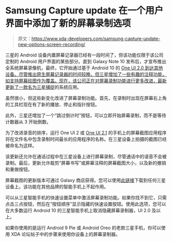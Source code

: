 # Samsung Capture update 在一个用户界面中添加了新的屏幕录制选项

> 原文：<https://www.xda-developers.com/samsung-capture-update-new-options-screen-recording/>

三星的 Android 设备内置屏幕记录器已经有一段时间了，但该功能仅限于该公司定制的 Android 用户界面的某些部分。直到 Galaxy Note 10 发布后，才宣布推出全系统屏幕录像机，最终，它开始通过基于 Android 10 的 [One UI 2.0 到达其他设备。尽管推出原生屏幕记录器的时间较晚，但三星增加了一些有趣的注释功能，如支持屏幕绘图作为覆盖。现在，该公司正在对屏幕录制功能进行更多改进，最新更新了一款名为](https://www.xda-developers.com/stable-android-10-rolling-out-samsung-galaxy-s9/)[三星捕捉](https://galaxystore.samsung.com/prepost/000005060510?appId=com.samsung.android.app.smartcapture)的系统应用。

虽然很小，但这些新变化改进了屏幕录制功能。首先，在录制时出现在屏幕右上角的工具栏现在有了新的播放、停止和指针按钮。

此外，三星还增加了一个“跳过倒计时”按钮，可以立即开始屏幕录制，而不是等待计数器从 3 开始倒数。

为了改进录音的排序，运行 One UI 2 或 [One UI 2.1](https://www.xda-developers.com/samsung-galaxy-s9-one-ui-2-1/) 的手机上的屏幕截图应用程序将在文件名中包含录制时间最长的应用程序的名称。在三星设备上拍摄的截图已经被命名为这样。

该更新还允许在通话过程中在三星设备上进行屏幕录制，尽管通话中的语音不会被录制。最后，更新允许裁剪“屏幕书写”或屏幕注释的屏幕截图大小，以及新的撤销和重做按钮。

屏幕截图的更新版本可通过 Galaxy 商店获得。您可以使用[此链接](https://galaxy.store/g5ulq9nm2)下载到任何三星设备上。该功能在其他品牌的智能手机上不起作用。

可以从三星智能手机的快速设置菜单中激活屏幕录制功能。如果你找不到它，只需点击三点按钮，然后在“按钮顺序”显示隐藏的快速设置按钮。使用此选项，您可以在大多数运行 Android 10 的三星智能手机上取消隐藏屏幕录制器，UI 2.0 及以上。

如果你使用的是运行 Android 9 Pie 或 Android Oreo 的老款三星手机，你可以使用 XDA 论坛帖子中的步骤来使用你设备上的屏幕录制器。